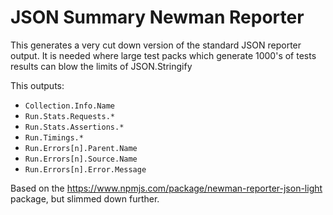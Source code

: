 # JSON Summary Newman Reporter

This generates a very cut down version of the standard JSON reporter output.
It is needed where large test packs which generate 1000's of tests results can blow the limits of JSON.Stringify

This outputs:

- `Collection.Info.Name`
- `Run.Stats.Requests.*`
- `Run.Stats.Assertions.*`
- `Run.Timings.*`
- `Run.Errors[n].Parent.Name`
- `Run.Errors[n].Source.Name`
- `Run.Errors[n].Error.Message`

Based on the https://www.npmjs.com/package/newman-reporter-json-light package, but slimmed down further.
